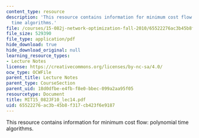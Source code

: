```yaml
---
content_type: resource
description: 'This resource contains information for minimum cost flow: polynomial
  time algorithms.'
file: /courses/15-082j-network-optimization-fall-2010/65522276ac3b45b8f317cb423f6e9187_MIT15_082JF10_lec14.pdf
file_size: 529390
file_type: application/pdf
hide_download: true
hide_download_original: null
learning_resource_types:
- Lecture Notes
license: https://creativecommons.org/licenses/by-nc-sa/4.0/
ocw_type: OCWFile
parent_title: Lecture Notes
parent_type: CourseSection
parent_uid: 18d0dfbe-e4fb-f8e0-bbec-099a2aa95f05
resourcetype: Document
title: MIT15_082JF10_lec14.pdf
uid: 65522276-ac3b-45b8-f317-cb423f6e9187
---
```

This resource contains information for minimum cost flow: polynomial time algorithms.